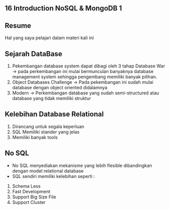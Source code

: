 ## 16 Introduction NoSQL & MongoDB 1
## Resume
Hal yang saya pelajari dalam materi kali ini
## Sejarah DataBase
1. Pekembangan database system dapat dibagi oleh 3 tahap
Database War -> pada perkembangan ini mulai bermunculan banyaknya database management system sehingga
pengembang memiliki banyak pilihan.
2. Object Databases Challenge -> Pada pekembangan ini sudah mulai database dengan object oriented didalamnya
3. Modern -> Perkembangan database yang sudah semi-structured atau database yang tidak memiliki struktur
## Kelebihan Database Relational
1. Dirancang untuk segala keperluan
2. SQL Memiliki stander yang jelas
3. Memiliki banyak tools
## No SQL
- No SQL menyediakan mekanisme yang lebih flesible dibandingkan dengan model relational database
- SQL sendiri memiliki kelebihan seperti :
1. Schema Less
2. Fast Development
3. Support Big Size File
4. Support Cluster